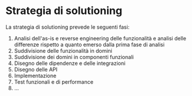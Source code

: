# Strategia di solutioning
La strategia di solutioning prevede le seguenti fasi:

1. Analisi dell'as-is e reverse engineering delle funzionalità e analisi delle differenze rispetto a quanto emerso dalla prima fase di analisi
1. Suddivisione delle funzionalità in domini 
1. Suddivisione dei domini in componenti funzionali
1. Disegno delle dipendenze e delle integrazioni
1. Disegno delle API
1. Implementazione
1. Test funzionali e di performance
1. ...